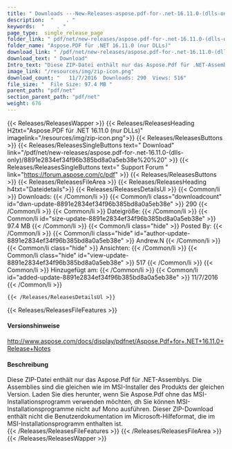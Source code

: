 ```yaml
---
title: " Downloads ---New-Releases-aspose.pdf-for-.net-16.11.0-(dlls-only) . "
description:  "    . " 
keywords:  "    . " 
page_type:  single_release_page
folder_link: " pdf/net/new-releases/aspose.pdf-for-.net-16.11.0-(dlls-only)/"
folder_name: "Aspose.PDF für .NET 16.11.0 (nur DLLs)"
download_link: " /pdf/net/new-releases/aspose.pdf-for-.net-16.11.0-(dlls-only)/8891e2834ef34f96b385bd8a0a5eb38e"
download_text: " Download"
Intro_text: "Diese ZIP-Datei enthält nur das Aspose.Pdf für .NET-Assemblys. Die Versammlungen ..."
image_link: "/resources/img/zip-icon.png"
download_count: "   11/7/2016  Downloads: 290  Views: 516"
file_size: "  File Size: 97.4 MB "
parent_path: "pdf/net"
section_parent_path: "pdf/net"
weight: 676
---
```


{{< Releases/ReleasesWapper >}}
  {{< Releases/ReleasesHeading H2txt="Aspose.PDF für .NET 16.11.0 (nur DLLs)" imagelink="/resources/img/zip-icon.png">}}
  {{< Releases/ReleasesButtons >}}
    {{< Releases/ReleasesSingleButtons text=" Download" link="/pdf/net/new-releases/aspose.pdf-for-.net-16.11.0-(dlls-only)/8891e2834ef34f96b385bd8a0a5eb38e%20%20" >}}
    {{< Releases/ReleasesSingleButtons text=" Support Forum " link="https://forum.aspose.com/c/pdf" >}}
  {{< Releases/ReleasesButtons >}}
  {{< Releases/ReleasesFileArea >}}
    {{< Releases/ReleasesHeading h4txt="Dateidetails">}}
    {{< Releases/ReleasesDetailsUl >}}
            {{< Common/li >}} Downloads: {{< /Common/li >}}
      {{< Common/li class="downloadcount" id="dwn-update-8891e2834ef34f96b385bd8a0a5eb38e" >}} 290 {{< /Common/li >}}
      {{< Common/li >}} Dateigröße: {{< /Common/li >}}
      {{< Common/li id="size-update-8891e2834ef34f96b385bd8a0a5eb38e" >}} 97.4 MB {{< /Common/li >}} 
      {{< Common/li  class="hide" >}} Posted By: {{< /Common/li >}} 
      {{< Common/li class="hide" id="author-update-8891e2834ef34f96b385bd8a0a5eb38e" >}} Andrew.N {{< /Common/li >}}
      {{< Common/li class="hide" >}} Ansichten: {{< /Common/li >}}
      {{< Common/li class="hide" id="view-update-8891e2834ef34f96b385bd8a0a5eb38e" >}} 517 {{< /Common/li >}}
      {{< Common/li >}} Hinzugefügt am: {{< /Common/li >}}
      {{< Common/li id="added-update-8891e2834ef34f96b385bd8a0a5eb38e" >}} 11/7/2016 {{< /Common/li >}} 

    {{< /Releases/ReleasesDetailsUl >}}

  {{< Releases/ReleasesFileFeatures >}}
      <h4>Versionshinweise</h4><div> <a href="http://www.aspose.com/docs/display/pdfnet/Aspose.Pdf+for+.NET+16.11.0+Release+Notes">http://www.aspose.com/docs/display/pdfnet/Aspose.Pdf+for+.NET+16.11.0+Release+Notes</a></div><h4> Beschreibung</h4><div class="HTMLDescription"> Diese ZIP-Datei enthält nur das Aspose.Pdf für .NET-Assemblys. Die Assemblies sind die gleichen wie im MSI-Installer des Produkts der gleichen Version. Laden Sie dies herunter, wenn Sie Aspose.Pdf ohne das MSI-Installationsprogramm verwenden möchten, dh Sie können MSI-Installationsprogramme nicht auf Mono ausführen. Dieser ZIP-Download enthält nicht die Benutzerdokumentation im Microsoft-Hilfeformat, die im MSI-Installationsprogramm enthalten ist.</div>
  {{< /Releases/ReleasesFileFeatures >}}
 {{< /Releases/ReleasesFileArea >}}
{{< /Releases/ReleasesWapper >}}



